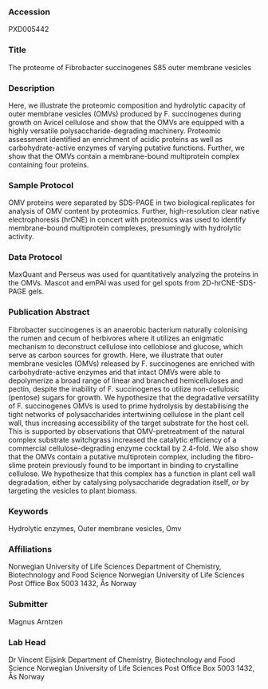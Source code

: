 ### Accession
PXD005442

### Title
The proteome of Fibrobacter succinogenes S85 outer membrane vesicles

### Description
Here, we illustrate the proteomic composition and hydrolytic capacity of outer membrane vesicles (OMVs) produced by F. succinogenes during growth on Avicel cellulose and show that the OMVs are equipped with a highly versatile polysaccharide-degrading machinery. Proteomic assessment identified an enrichment of acidic proteins as well as carbohydrate-active enzymes of varying putative functions. Further, we show that the OMVs contain a membrane-bound multiprotein complex containing four proteins.

### Sample Protocol
OMV proteins were separated by SDS-PAGE in two biological replicates for analysis of OMV content by proteomics. Further, high-resolution clear native electrophoresis (hrCNE) in concert with proteomics was used to identify membrane-bound multiprotein complexes, presumingly with hydrolytic activity.

### Data Protocol
MaxQuant and Perseus was used for quantitatively analyzing the proteins in the OMVs. Mascot and emPAI was used for gel spots from 2D-hrCNE-SDS-PAGE gels.

### Publication Abstract
Fibrobacter succinogenes is an anaerobic bacterium naturally colonising the rumen and cecum of herbivores where it utilizes an enigmatic mechanism to deconstruct cellulose into cellobiose and glucose, which serve as carbon sources for growth. Here, we illustrate that outer membrane vesicles (OMVs) released by F. succinogenes are enriched with carbohydrate-active enzymes and that intact OMVs were able to depolymerize a broad range of linear and branched hemicelluloses and pectin, despite the inability of F. succinogenes to utilize non-cellulosic (pentose) sugars for growth. We hypothesize that the degradative versatility of F. succinogenes OMVs is used to prime hydrolysis by destabilising the tight networks of polysaccharides intertwining cellulose in the plant cell wall, thus increasing accessibility of the target substrate for the host cell. This is supported by observations that OMV-pretreatment of the natural complex substrate switchgrass increased the catalytic efficiency of a commercial cellulose-degrading enzyme cocktail by 2.4-fold. We also show that the OMVs contain a putative multiprotein complex, including the fibro-slime protein previously found to be important in binding to crystalline cellulose. We hypothesize that this complex has a function in plant cell wall degradation, either by catalysing polysaccharide degradation itself, or by targeting the vesicles to plant biomass.

### Keywords
Hydrolytic enzymes, Outer membrane vesicles, Omv

### Affiliations
Norwegian University of Life Sciences
Department of Chemistry, Biotechnology and Food Science Norwegian University of Life Sciences Post Office Box 5003 1432, Ås Norway

### Submitter
Magnus Arntzen

### Lab Head
Dr Vincent Eijsink
Department of Chemistry, Biotechnology and Food Science Norwegian University of Life Sciences Post Office Box 5003 1432, Ås Norway


